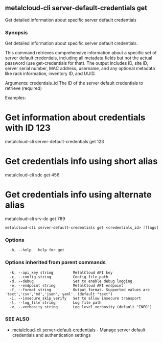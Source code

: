 ## metalcloud-cli server-default-credentials get

Get detailed information about specific server default credentials

### Synopsis

Get detailed information about specific server default credentials.

This command retrieves comprehensive information about a specific set of server default
credentials, including all metadata fields but not the actual password (use get-credentials
for that). The output includes ID, site ID, server serial number, MAC address, username,
and any optional metadata like rack information, inventory ID, and UUID.

Arguments:
  credentials_id    The ID of the server default credentials to retrieve (required)

Examples:
  # Get information about credentials with ID 123
  metalcloud-cli server-default-credentials get 123

  # Get credentials info using short alias
  metalcloud-cli sdc get 456

  # Get credentials info using alternate alias
  metalcloud-cli srv-dc get 789

```
metalcloud-cli server-default-credentials get <credentials_id> [flags]
```

### Options

```
  -h, --help   help for get
```

### Options inherited from parent commands

```
  -k, --api_key string         MetalCloud API key
  -c, --config string          Config file path
  -d, --debug                  Set to enable debug logging
  -e, --endpoint string        MetalCloud API endpoint
  -f, --format string          Output format. Supported values are 'text','csv','md','json','yaml'. (default "text")
  -i, --insecure_skip_verify   Set to allow insecure transport
  -l, --log_file string        Log file path
  -v, --verbosity string       Log level verbosity (default "INFO")
```

### SEE ALSO

* [metalcloud-cli server-default-credentials](metalcloud-cli_server-default-credentials.md)	 - Manage server default credentials and authentication settings

